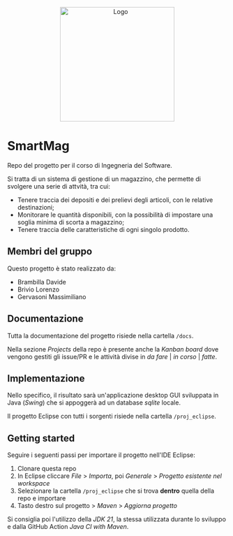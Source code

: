 <p align="center">
  <img width="262" alt="Logo" src="https://github.com/JohnnyLAmpAz/smartmag/assets/145765934/f1f21798-d169-40d8-8f10-f29e5ab945e7">
</p>

# SmartMag

Repo del progetto per il corso di Ingegneria del Software.

Si tratta di un sistema di gestione di un magazzino, che permette di svolgere una serie di attvità, tra cui:
- Tenere traccia dei depositi e dei prelievi degli articoli, con le relative destinazioni;
- Monitorare le quantità disponibili, con la possibilità di impostare una soglia minima di scorta a magazzino;
- Tenere traccia delle caratteristiche di ogni singolo prodotto.

## Membri del gruppo

Questo progetto è stato realizzato da:
- Brambilla Davide
- Brivio Lorenzo
- Gervasoni Massimiliano

## Documentazione

Tutta la documentazione del progetto risiede nella cartella `/docs`.

Nella sezione *Projects* della repo è presente anche la *Kanban board* dove vengono gestiti gli issue/PR e le attività divise in *da fare* | *in corso* | *fatte*.

## Implementazione

Nello specifico, il risultato sarà un'applicazione desktop GUI sviluppata in Java (*Swing*) che si appoggerà ad un database *sqlite* locale.

Il progetto Eclipse con tutti i sorgenti risiede nella cartella `/proj_eclipse`.

## Getting started

Seguire i seguenti passi per importare il progetto nell'IDE Eclipse:

1. Clonare questa repo
2. In Eclipse cliccare *File* > *Importa*, poi *Generale* > *Progetto esistente nel workspace*
3. Selezionare la cartella `/proj_eclipse` che si trova **dentro** quella della repo e importare
4. Tasto destro sul progetto > *Maven* > *Aggiorna progetto*

Si consiglia poi l'utilizzo della *JDK 21*, la stessa utilizzata durante lo sviluppo e dalla GitHub Action *Java CI with Maven*.
